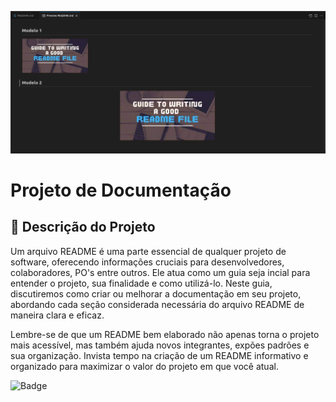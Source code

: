 ![descrição](./img/logo.png)

# Projeto de Documentação

## :memo: Descrição do Projeto
<p id="descricaoprojeto" align="left">Um arquivo README é uma parte essencial de qualquer projeto de software, oferecendo informações cruciais para desenvolvedores, colaboradores, PO's entre outros. Ele atua como um guia seja incial para entender o projeto, sua finalidade e como utilizá-lo. Neste guia, discutiremos como criar ou melhorar a documentação em seu projeto, abordando cada seção considerada necessária do arquivo README de maneira clara e eficaz.

Lembre-se de que um README bem elaborado não apenas torna o projeto mais acessível, mas também ajuda novos integrantes, expões padrões e sua organização. Invista tempo na criação de um README informativo e organizado para maximizar o valor do projeto em que você atual.
</p>

![Badge](https://img.shields.io/badge/README-%237159c1?style=for-the-badge&logo=ghost)
